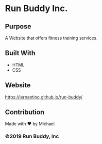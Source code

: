 # Run Buddy Inc.

## Purpose
A Website that offers fitness training services.

## Built With
* HTML
* CSS

## Website
https://lernantino.github.io/run-buddy/

## Contribution
Made with ❤️ by Michael

### ©️2019 Run Buddy, Inc 
